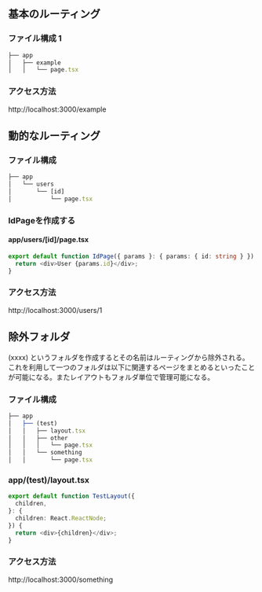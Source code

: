 ## 基本のルーティング

### ファイル構成 1

```ts
├── app
│   ├── example
│   │   └── page.tsx
```

### アクセス方法

http://localhost:3000/example

## 動的なルーティング

### ファイル構成 

```ts
├── app
│   └── users
│       └── [id]
│           └── page.tsx
```

### IdPageを作成する

#### app/users/[id]/page.tsx

```ts
export default function IdPage({ params }: { params: { id: string } }) {
  return <div>User {params.id}</div>;
}
```

### アクセス方法

http://localhost:3000/users/1

## 除外フォルダ

(xxxx) というフォルダを作成するとその名前はルーティングから除外される。これを利用して一つのフォルダは以下に関連するページをまとめるといったことが可能になる。またレイアウトもフォルダ単位で管理可能になる。

### ファイル構成

```ts
├── app
│   ├── (test)
│   │   ├── layout.tsx
│   │   ├── other
│   │   │   └── page.tsx
│   │   └── something
│   │       └── page.tsx
```

### app/(test)/layout.tsx 

```ts
export default function TestLayout({
  children,
}: {
  children: React.ReactNode;
}) {
  return <div>{children}</div>;
}
```

### アクセス方法

http://localhost:3000/something